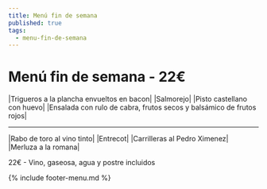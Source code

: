 ```yaml
---
title: Menú fin de semana
published: true
tags:
  - menu-fin-de-semana
---
```


# Menú fin de semana - 22€

|Trigueros a la plancha envueltos en bacon|
|Salmorejo|
|Pisto castellano con huevo|
|Ensalada con rulo de cabra, frutos secos y balsámico de frutos rojos|

------

|Rabo de toro al vino tinto|
|Entrecot|
|Carrilleras al Pedro Ximenez|
|Merluza a la romana|

<!-- |Cordero asado|eligiendo este segundo plato se añade 6€ al menú, en total 28€| -->

22€ - Vino, gaseosa, agua y postre incluidos

{% include footer-menu.md %}
